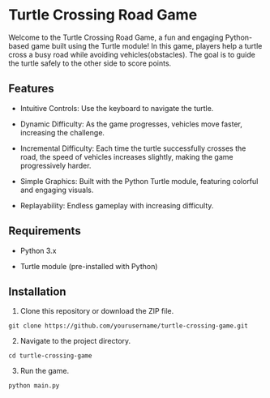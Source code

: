 # Turtle Crossing Road Game

Welcome to the Turtle Crossing Road Game, a fun and engaging Python-based game built using the Turtle module! In this game, players help a turtle cross a busy road while avoiding vehicles(obstacles). The goal is to guide the turtle safely to the other side to score points.

## Features

* Intuitive Controls: Use the keyboard to navigate the turtle.

* Dynamic Difficulty: As the game progresses, vehicles move faster, increasing the challenge.

* Incremental Difficulty: Each time the turtle successfully crosses the road, the speed of vehicles increases slightly, making the game progressively harder.

* Simple Graphics: Built with the Python Turtle module, featuring colorful and engaging visuals.

* Replayability: Endless gameplay with increasing difficulty.

## Requirements

* Python 3.x

* Turtle module (pre-installed with Python)

## Installation

1. Clone this repository or download the ZIP file.

 ```git clone https://github.com/yourusername/turtle-crossing-game.git```

2. Navigate to the project directory.

```cd turtle-crossing-game```

3. Run the game.

```python main.py```

